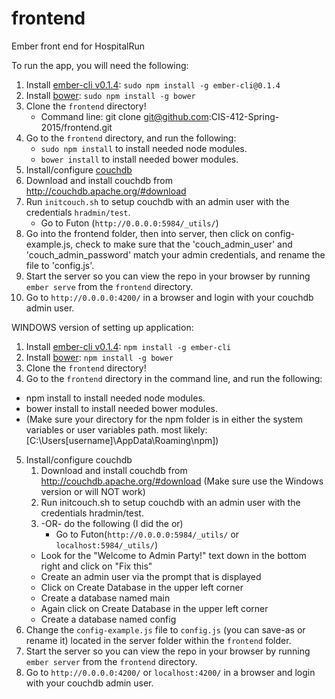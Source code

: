 frontend
========

Ember front end for HospitalRun

To run the app, you will need the following:

1. Install [ember-cli v0.1.4](https://www.npmjs.org/package/ember-cli): `sudo npm install -g ember-cli@0.1.4`
2. Install [bower](https://www.npmjs.org/package/bower): `sudo npm install -g bower`
3. Clone the `frontend` directory! 
   * Command line: git clone git@github.com:CIS-412-Spring-2015/frontend.git
4. Go to the `frontend` directory, and run the following:
    * `sudo npm install` to install needed node modules.
    * `bower install` to install needed bower modules.
5. Install/configure [couchdb](http://couchdb.apache.org/)
  1. Download and install couchdb from http://couchdb.apache.org/#download
  2. Run `initcouch.sh` to setup couchdb with an admin user with the credentials `hradmin/test`.  
      * Go to Futon (`http://0.0.0.0:5984/_utils/`)
6. Go into the frontend folder, then into server, then click on config-example.js, check to make sure that the 'couch_admin_user' and 'couch_admin_password' match your admin credentials, and rename the file to 'config.js'. 
7. Start the server so you can view the repo in your browser by running `ember serve` from the `frontend` directory.
8. Go to `http://0.0.0.0:4200/` in a browser and login with your couchdb admin user.

WINDOWS version of setting up application: 

1. Install [ember-cli v0.1.4](https://www.npmjs.org/package/ember-cli): `npm install -g ember-cli`
2. Install [bower](https://www.npmjs.org/package/bower): `npm install -g bower`
3. Clone the `frontend` directory! 
4. Go to the `frontend` directory in the command line, and run the following:
  * npm install to install needed node modules.
  * bower install to install needed bower modules.
  * (Make sure your directory for the npm folder is in either the system variables or user variables path. most likely: [C:\Users\[username]\AppData\Roaming\npm])
5. Install/configure couchdb
   1. Download and install couchdb from http://couchdb.apache.org/#download (Make sure use the Windows version or will NOT work)
   2. Run initcouch.sh to setup couchdb with an admin user with the credentials hradmin/test.
   3. -OR- do the following (I did the or)
        * Go to Futon(`http://0.0.0.0:5984/_utils/` or `localhost:5984/_utils/`)
	* Look for the "Welcome to Admin Party!" text down in the bottom right and click on "Fix this"
	* Create an admin user via the prompt that is displayed
	* Click on Create Database in the upper left corner
	* Create a database named main
	* Again click on Create Database in the upper left corner
	* Create a database named config
6. Change the `config-example.js` file to `config.js` (you can save-as or rename it) located in the server folder within the `frontend` folder. 
7. Start the server so you can view the repo in your browser by running `ember server` from the `frontend` directory.
8. Go to `http://0.0.0.0:4200/` or `localhost:4200/` in a browser and login with your couchdb admin user.
